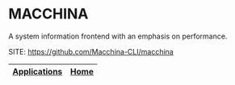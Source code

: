 # MACCHINA

 A system information frontend with an emphasis on performance.

 SITE: https://github.com/Macchina-CLI/macchina

 | [Applications](https://portable-linux-apps.github.io/apps.html) | [Home](https://portable-linux-apps.github.io)
 | --- | --- |

